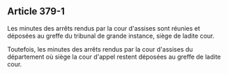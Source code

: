 Article 379-1
----
Les minutes des arrêts rendus par la cour d'assises sont réunies et déposées au
greffe du tribunal de grande instance, siège de ladite cour.

Toutefois, les minutes des arrêts rendus par la cour d'assises du département où
siège la cour d'appel restent déposées au greffe de ladite cour.
